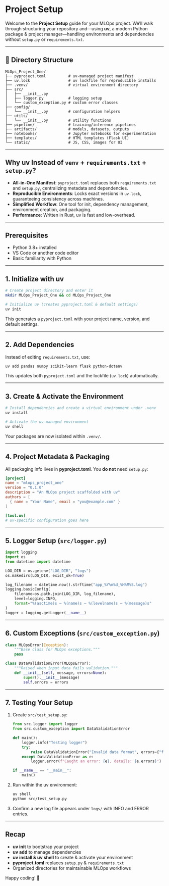 # Project Setup

Welcome to the **Project Setup** guide for your MLOps project. We’ll walk through structuring your repository and—using **uv**, a modern Python package & project manager—handling environments and dependencies without `setup.py` or `requirements.txt`.

---

## 📁 Directory Structure

```text
MLOps_Project_One/
├── pyproject.toml          # uv-managed project manifest
├── uv.lock                 # uv lockfile for reproducible installs
├── .venv/                  # virtual environment directory
├── src/
│   ├── __init__.py
│   ├── logger.py           # logging setup
│   └── custom_exception.py # custom error classes
├── config/
│   └── __init__.py         # configuration helpers
├── utils/
│   └── __init__.py         # utility functions
├── pipeline/               # training/inference pipelines
├── artifacts/              # models, datasets, outputs
├── notebooks/              # Jupyter notebooks for experimentation
├── templates/              # HTML templates (Flask UI)
└── static/                 # JS, CSS, images for UI
```

---

## Why **uv** Instead of `venv` + `requirements.txt` + `setup.py`?

- **All-in-One Manifest**: `pyproject.toml` replaces both `requirements.txt` and `setup.py`, centralizing metadata and dependencies.
- **Reproducible Environments**: Locks exact versions in `uv.lock`, guaranteeing consistency across machines.
- **Simplified Workflow**: One tool for init, dependency management, environment creation, and packaging.
- **Performance**: Written in Rust, uv is fast and low-overhead.

---

## Prerequisites

- Python 3.8+ installed
- VS Code or another code editor
- Basic familiarity with Python

---

## 1. Initialize with uv

```bash
# Create project directory and enter it
mkdir MLOps_Project_One && cd MLOps_Project_One

# Initialize uv (creates pyproject.toml & default settings)
uv init
```

This generates a `pyproject.toml` with your project name, version, and default settings.

---

## 2. Add Dependencies

Instead of editing `requirements.txt`, use:

```bash
uv add pandas numpy scikit-learn flask python-dotenv
```

This updates both `pyproject.toml` and the lockfile (`uv.lock`) automatically.

---

## 3. Create & Activate the Environment

```bash
# Install dependencies and create a virtual environment under .venv
uv install

# Activate the uv-managed environment
uv shell
```

Your packages are now isolated within `.venv/`.

---

## 4. Project Metadata & Packaging

All packaging info lives in **pyproject.toml**. You **do not** need `setup.py`:

```toml
[project]
name = "mlops_project_one"
version = "0.1.0"
description = "An MLOps project scaffolded with uv"
authors = [
  { name = "Your Name", email = "you@example.com" }
]

[tool.uv]
# uv-specific configuration goes here
```

---

## 5. Logger Setup (`src/logger.py`)

```python
import logging
import os
from datetime import datetime

LOG_DIR = os.getenv("LOG_DIR", "logs")
os.makedirs(LOG_DIR, exist_ok=True)

log_filename = datetime.now().strftime("app_%Y%m%d_%H%M%S.log")
logging.basicConfig(
    filename=os.path.join(LOG_DIR, log_filename),
    level=logging.INFO,
    format="%(asctime)s — %(name)s — %(levelname)s — %(message)s"
)
logger = logging.getLogger(__name__)
```

---

## 6. Custom Exceptions (`src/custom_exception.py`)

```python
class MLOpsError(Exception):
    """Base class for MLOps exceptions."""
    pass

class DataValidationError(MLOpsError):
    """Raised when input data fails validation."""
    def __init__(self, message, errors=None):
        super().__init__(message)
        self.errors = errors
```

---

## 7. Testing Your Setup

1. Create `src/test_setup.py`:

   ```python
   from src.logger import logger
   from src.custom_exception import DataValidationError

   def main():
       logger.info("Testing logger")
       try:
           raise DataValidationError("Invalid data format", errors={"field": "age"})
       except DataValidationError as e:
           logger.error(f"Caught an error: {e}, details: {e.errors}")

   if __name__ == "__main__":
       main()
   ```

2. Run within the uv environment:

   ```bash
   uv shell
   python src/test_setup.py
   ```

3. Confirm a new log file appears under `logs/` with INFO and ERROR entries.

---

## Recap

- **uv init** to bootstrap your project  
- **uv add** to manage dependencies  
- **uv install & uv shell** to create & activate your environment  
- **pyproject.toml** replaces `setup.py` & `requirements.txt`  
- Organized directories for maintainable MLOps workflows  

Happy coding! 🚀


